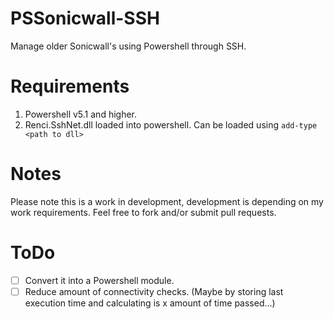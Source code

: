 # PSSonicwall-SSH
Manage older Sonicwall's using Powershell through SSH.

# Requirements
1. Powershell v5.1 and higher.
2. Renci.SshNet.dll loaded into powershell. Can be loaded using `add-type <path to dll>`

# Notes
Please note this is a work in development, development is depending on my work requirements. Feel free to fork and/or submit pull requests.

# ToDo
* [ ] Convert it into a Powershell module.
* [ ] Reduce amount of connectivity checks. (Maybe by storing last execution time and calculating is x amount of time passed...)
